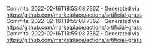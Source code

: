 Commits: 2022-02-16T18:55:08.736Z - Generated via https://github.com/marketplace/actions/artificial-grass
<br>
Commits: 2022-02-16T18:55:08.736Z - Generated via https://github.com/marketplace/actions/artificial-grass
<br>
Commits: 2022-02-16T18:55:08.736Z - Generated via https://github.com/marketplace/actions/artificial-grass
<br>
